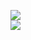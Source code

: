 [![](https://img.shields.io/badge/Made%20With-Github%20Spray-lightgrey.svg?style=for-the-badge&logo=github)](https://github.com/Annihil/github-spray#24131)  
[![](https://i.imgur.com/2DrTn0Z.gif)](https://github.com/Annihil/github-spray)